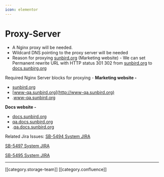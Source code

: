 ```yaml
---
icon: elementor
---
```


# Proxy-Server

* A Nginx proxy will be needed.
* Wildcard DNS pointing to the proxy server will be needed
* Reason for proxying [sunbird.org](http://sunbird.org) (Marketing website) - We can set Permanent rewrite URL with HTTP status 301 302 from [sunbird.org](http://sunbird.org) to [docs.sunbirg.org](http://docs.sunbirg.org)

Required Nginx Server blocks for proxying - **Marketing website -**

* [sunbird.org](http://sunbird.org)
* [www-qa.sunbird.org](http://www-qa.sunbird.org)
* .www-qa.sunbird.org

**Docs website -**

* [docs.sunbird.org](http://docs.sunbird.org)
* [qa.docs.sunbird.org](http://qa.docs.sunbird.org)
* .[qa.docs.sunbird.org](http://qa.docs.sunbird.org)

Related Jira Issues: [SB-5494 System JIRA](https://browse/SB-5494)

[SB-5497 System JIRA](https://browse/SB-5497)

[SB-5495 System JIRA](https://browse/SB-5495)

***

\[\[category.storage-team]] \[\[category.confluence]]
